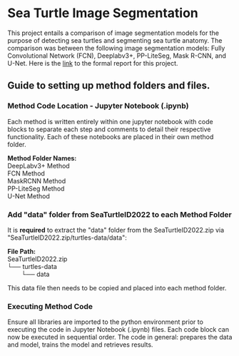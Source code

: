 # Sea Turtle Image Segmentation
This project entails a comparison of image segmentation models for the purpose of detecting sea turtles and segmenting sea turtle anatomy. The comparison was between the following image segmentation models: Fully Convolutional Network (FCN), Deeplabv3+, PP-LiteSeg, Mask R-CNN, and U-Net. Here is the <a href="https://readme.com/" target="_blank">link</a> to the formal report for this project.

## Guide to setting up method folders and files.

### Method Code Location - Jupyter Notebook (.ipynb)
Each method is written entirely within one jupyter notebook with code blocks to separate each step and comments to detail their respective functionality. Each of these notebooks are placed in their own method folder.

**Method Folder Names:**<br>
DeepLabv3+ Method<br>
FCN Method<br>
MaskRCNN Method<br>
PP-LiteSeg Method<br>
U-Net Method


### Add "data" folder from SeaTurtleID2022 to each Method Folder
It is **required** to extract the "data" folder from the SeaTurtleID2022.zip via "SeaTurtleID2022.zip/turtles-data/data": 

**File Path:**<br>
SeaTurtleID2022.zip  
└── turtles-data  
&nbsp;&nbsp;&nbsp;&nbsp;&nbsp;&nbsp;&nbsp;&nbsp;└── data 

This data file then needs to be copied and placed into each method folder. 

### Executing Method Code
Ensure all libraries are imported to the python environment prior to executing the code in Jupyter Notebook (.ipynb) files. Each code block can now be executed in sequential order. The code in general: prepares the data and model, trains the model and retrieves results. 
